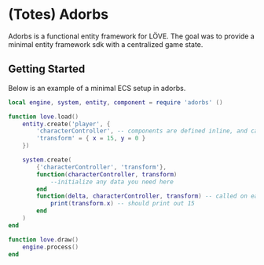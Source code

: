 # (Totes) Adorbs

Adorbs is a functional entity framework for LÖVE. The goal was to provide a
minimal entity framework sdk with a centralized game state.


## Getting Started

Below is an example of a minimal ECS setup in adorbs.
```lua
local engine, system, entity, component = require 'adorbs' ()

function love.load()
    entity.create('player', {
        'characterController', -- components are defined inline, and can be empty, as long as they are a string
        'transform' = { x = 15, y = 0 }
    })

    system.create(
        {'characterController', 'transform'},
        function(characterController, transform)
            --initialize any data you need here
        end
        function(delta, characterController, transform) -- called on each entity that matches components
            print(transform.x) -- should print out 15
        end
    )
end

function love.draw()
    engine.process()
end
```
